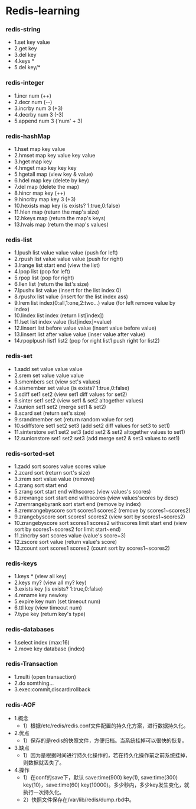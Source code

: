 # Redis-learning
### redis-string
- 1.set key value
- 2.get key
- 3.del key
- 4.keys * 
- 5.del key/*

### redis-integer
- 1.incr num (++)
- 2.decr num (--)
- 3.incrby num 3 (+3)
- 4.decrby num 3 (-3)
- 5.append num 3 ('num' + 3)

### redis-hashMap
- 1.hset map key value
- 2.hmset map key value key value
- 3.hget map key
- 4.hmget map key key key
- 5.hgetall map (view key & value)
- 6.hdel map key (delete by key)
- 7.del map (delete the map)
- 8.hincr map key (++)
- 9.hincrby map key 3 (+3)
- 10.hexists map key (is exists? 1:true,0:false)
- 11.hlen map (return the map's size)
- 12.hkeys map (return the map's keys)
- 13.hvals map (return the map's values)

### redis-list
- 1.lpush list value value value (push for left)
- 2.rpush list value value value (push for right)
- 3.lrange list start end (view the list)
- 4.lpop list (pop for left)
- 5.rpop list (pop for right)
- 6.llen list (return the list's size)
- 7.lpushx list value (insert for the list index 0)
- 8.rpushx list value (insert for the list index ass)
- 9.lrem list index(0:all,1:one,2:two...) value (for left remove value by index)
- 10.lindex list index (return list[index])
- 11.lset list index value (list[index]=value)
- 12.linsert list before value value (insert value before value)
- 13.linsert list after value value (inser value after value)
- 14.rpoplpush list1 list2 (pop for right list1 push right for list2)

### redis-set
- 1.sadd set value value value
- 2.srem set value value value
- 3.smembers set (view set's values)
- 4.sismember set value (is exists? 1:true,0:false)
- 5.sdiff set1 set2 (view set1 diff values for set2)
- 6.sinter set1 set2 (view set1 & set2 altogether values)
- 7.sunion set1 set2 (merge set1 & set2)
- 8.scard set (return set's size)
- 9.srandmember set (return random value for set)
- 10.sdiffstore set1 set2 set3 (add set2 diff values for set3 to set1)
- 11.sinterstore set1 set2 set3 (add set2 & set2 altogether values to set1)
- 12.sunionstore set1 set2 set3 (add merge set2 & set3 values to set1)

### redis-sorted-set
- 1.zadd sort scores value scores value
- 2.zcard sort (return sort's size)
- 3.zrem sort value value (remove)
- 4.zrang sort start end
- 5.zrang sort start end withscores (view values's scores)
- 6.zrevrange sort start end withscores (view values'scores by desc)
- 7.zremrangebyrank sort start end (remove by index)
- 8.zremrangebyscore sort scores1 scores2 (remove by scores1~scores2)
- 9.zrangebyscore sort scores1 scores2 (view sort by scores1~scores2)
- 10.zrangebyscore sort scores1 scores2 withscores limit start end (view sort by scores1~scores2 for limit start~end)
- 11.zincrby sort scores value (value's score+3)
- 12.zscore sort value (return value's score)
- 13.zcount sort scores1 scores2 (count sort by scores1~scores2)

### redis-keys
- 1.keys * (view all key)
- 2.keys my? (view all my? key)
- 3.exists key (is exists? 1:true,0:false)
- 4.rename key newkey
- 5.expire key num (set timeout num)
- 6.ttl key (view timeout num)
- 7.type key (return key's type)

### redis-databases
- 1.select index (max:16)
- 2.move key database (index)

### redis-Transaction
- 1.multi (open transaction)
- 2.do somthing...
- 3.exec:commit,discard:rollback

### redis-AOF
- 1.概念
    + 1）根据/etc/redis/redis.conf文件配置的持久化方案，进行数据持久化。
- 2.优点
    + 1）保存的是redis的快照文件，方便归档。当系统挂掉可以很快的恢复。
- 3.缺点
    + 1）因为是根据时间进行持久化操作的，若在持久化操作前之前系统挂掉，则数据就丢失了。
- 4.操作
    + 1）在conf的save下，默认 save:time(900) key(1), save:time(300) key(10)，save:time(60) key(10000)。多少秒内，多少key发生变化，就执行一次持久化。
    + 2）快照文件保存在/var/lib/redis/dump.rbd中。
